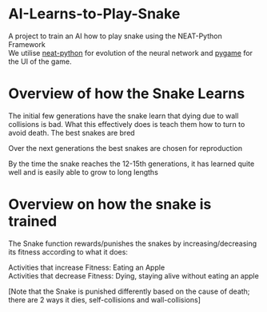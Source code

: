 # AI-Learns-to-Play-Snake
A project to train an AI how to play snake using the NEAT-Python Framework <br/>
We utilise [neat-python](https://github.com/CodeReclaimers/neat-python) for evolution of the neural network and [pygame](https://github.com/pygame/pygame) for the UI of the game.<br/>

# Overview of how the Snake Learns
The initial few generations have the snake learn that dying due to wall collisions is bad. What this effectively does is teach them how to turn to avoid death. The best snakes are bred <br/>

Over the next generations the best snakes are chosen for reproduction <br/>


By the time the snake reaches the 12-15th generations, it has learned quite well and is easily able to grow to long lengths <br/>


# Overview on how the snake is trained
The Snake function rewards/punishes the snakes by increasing/decreasing its fitness according to what it does: <br/>

Activities that increase Fitness: Eating an Apple <br/>
Activities that decrease Fitness: Dying, staying alive without eating an apple <br/>

[Note that the Snake is punished differently based on the cause of death; there are 2 ways it dies, self-collisions and wall-collisions]
